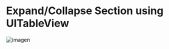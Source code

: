 # Expand/Collapse Section using UITableView

![imagen](../feature-CreateViewsAndFront/assets/sketch1.gif) 
